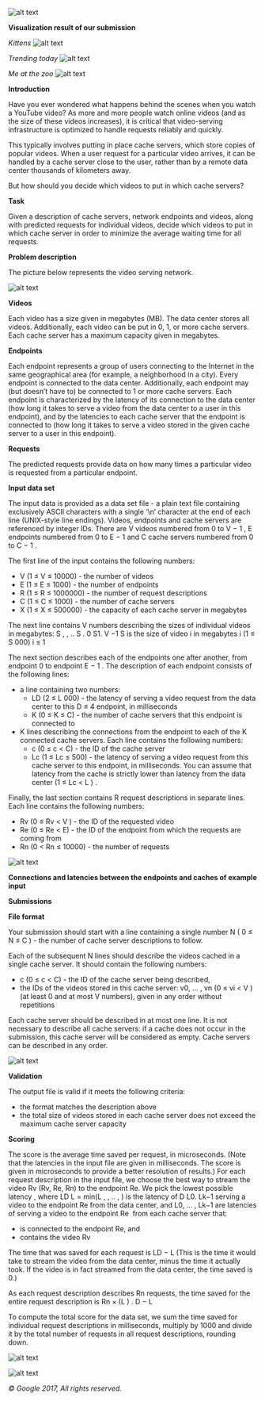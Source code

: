 ![alt text](src/main/resources/images/Screenshot1.png)

**Visualization result of our submission**

_Kittens_
![alt text](src/main/resources/images/visualization/hashcode.png)

_Trending today_
![alt text](src/main/resources/images/visualization/hashcode1.png)

_Me at the zoo_
![alt text](src/main/resources/images/visualization/hashcode.png)


**Introduction**

Have you ever wondered what happens behind the scenes when you watch a YouTube video? As more
and more people watch online videos (and as the size of these videos increases), it is critical that
video-serving infrastructure is optimized to handle requests reliably and quickly.

This typically involves putting in place cache servers, which store copies of popular videos. When a user
request for a particular video arrives, it can be handled by a cache server close to the user, rather than by a
remote data center thousands of kilometers away.

But how should you decide which videos to put in which cache servers?

**Task**

Given a description of cache servers, network endpoints and videos, along with predicted requests for
individual videos, decide which videos to put in which cache server in order to minimize the average
waiting time for all requests.

**Problem description**

The picture below represents the video serving network.

![alt text](src/main/resources/images/Screenshot2.png)

**Videos**

Each video has a size given in megabytes (MB). The data center stores all videos​. Additionally, each video
can be put in 0, 1, or more cache servers​. Each cache server has a maximum capacity given in
megabytes.

**Endpoints**

Each endpoint ​represents a group of users connecting to the Internet in the same geographical area (for
example, a neighborhood in a city). Every endpoint is connected to the data center. Additionally, each
endpoint may (but doesn’t have to) be connected to 1 or more cache servers.
Each endpoint is characterized by the latency of its connection to the data center (how long it takes to serve
a video from the data center to a user in this endpoint), and by the latencies to each cache server that the
endpoint is connected to (how long it takes to serve a video stored in the given cache server to a user in
this endpoint).

**Requests**

The predicted requests provide data on how many times a particular video is requested from a particular
endpoint.

**Input data set**

The input data is provided as a data set file - a plain text file containing exclusively ASCII characters with a
single ‘\n’ character at the end of each line (UNIX-style line endings).
Videos, endpoints and cache servers are referenced by integer IDs. There are V videos numbered from 0
to V − 1 , E endpoints numbered from 0 to E − 1 and C cache servers numbered from 0 to C − 1 .

The first line of the input contains the following numbers:   
   + V​ (1 ≤ V ≤ 10000) - the number of videos
   + E (1 ≤ E ≤ 1000) - the number of endpoints
   + R (1 ≤ R ≤ 1000000) - the number of request descriptions
   + C (1 ≤ C ≤ 1000) - the number of cache servers
   + X (1 ≤ X ≤ 500000) - the capacity of each cache server in megabytes

The next line contains V​ numbers describing the sizes of individual videos in megabytes: S , , .. S . 0 S1. V −1
S is the size of video i in megabytes i (1 ≤ S 000) i ≤ 1

The next section describes each of the endpoints one after another, from endpoint 0 to endpoint E − 1 . The
description of each endpoint consists of the following lines:

 + a line containing two numbers:
      +  L​D (2 ≤ L 000) - the latency of serving a video request from the data center to this D ≤ 4
endpoint, in milliseconds
      + K​ (0 ≤ K ≤ C) - the number of cache servers that this endpoint is connected to
 + K lines describing the connections from the endpoint to each of the K connected cache servers.
Each line contains the following numbers:
      + c​ (0 ≤ c < C) - the ID of the cache server
      + L​c (1 ≤ Lc ≤ 500) - the latency of serving a video request from this cache server to this
endpoint, in milliseconds. You can assume that latency from the cache is strictly lower than
latency from the data center (1 ≤ Lc < L ) . 


Finally, the last section contains R ​request descriptions in separate lines. Each line contains the following
numbers:
+ R​v​ (0 ≤ Rv < V ) - the ID of the requested video
+ R​e​ (0 ≤ Re < E) - the ID of the endpoint from which the requests are coming from
+ R​n​ (0 < Rn ≤ 10000) - the number of requests

![alt text](src/main/resources/images/Screenshot3.png)

**Connections and latencies between the endpoints and caches of example input**

**Submissions**

**File format**

Your submission should start with a line containing a single number N ( 0 ≤ N ≤ C ) - the number of cache
server descriptions to follow.

Each of the subsequent N lines should describe the videos cached in a single cache server. It should
contain the following numbers:
+ c​ (0 ≤ c < C) - the ID of the cache server being described,
+ the IDs of the videos stored in this cache server: v0, ... , vn (0 ≤ vi < V ) (at least 0 and at most V numbers), given in any order without repetitions

Each cache server should be described in at most one line. It is not necessary to describe all cache
servers: if a cache does not occur in the submission, this cache server will be considered as empty. Cache
servers can be described in any order.

![alt text](src/main/resources/images/Screenshot4.png)

**Validation**

The output file is valid if it meets the following criteria:
+ the format matches the description above
+ the total size of videos stored in each cache server does not exceed the maximum cache server capacity

**Scoring**

The score is the average time saved per request, in microseconds. (Note that the latencies in the input file
are given in milliseconds. The score is given in microseconds to provide a better resolution of results.)
For each request description in the input file, we choose the best way to stream the video R​v
(Rv, Re, Rn) to the endpoint R​e​. We pick the lowest possible latency , where LD L = min(L , , .. , ) is the latency of D L0. Lk−1
serving a video to the endpoint R​e from the data center, and L0, ... , Lk−1 are latencies of serving a video to
the endpoint R​e ​ from each cache server that:

+ is connected to the endpoint R​e​, and
+ contains the video R​v

The time that was saved for each request is LD − L (This is the time it would take to stream the video from
the data center, minus the time it actually took. If the video is in fact streamed from the data center, the time
saved is 0.)

As each request description describes R​n
requests, the time saved for the entire request description is Rn × (L ) . D − L

To compute the total score for the data set, we sum the time saved for individual request descriptions in
milliseconds, multiply by 1000 and divide it by the total number of requests in all request descriptions,
rounding down.

![alt text](src/main/resources/images/Screenshot5.png)

![alt text](src/main/resources/images/Screenshot6.png)

_© Google 2017, All rights reserved._

